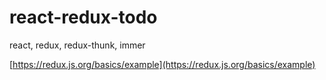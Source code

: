 # react-redux-todo
react, redux, redux-thunk, immer

[https://redux.js.org/basics/example](https://redux.js.org/basics/example)